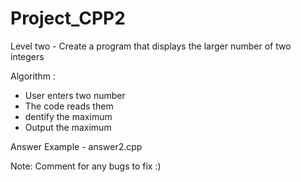 # Project_CPP2
Level two - Create a program that displays the larger number of two integers

Algorithm :

-	User enters two number
-	The code reads them
-	dentify the maximum
-	Output the maximum


Answer Example - answer2.cpp

Note: Comment for any bugs to fix :)
